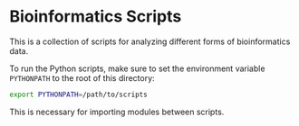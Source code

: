 # Bioinformatics Scripts

This is a collection of scripts for analyzing different forms of bioinformatics data.

To run the Python scripts, make sure to set the environment variable `PYTHONPATH` to the root of this directory:

```bash
export PYTHONPATH=/path/to/scripts
```

This is necessary for importing modules between scripts.